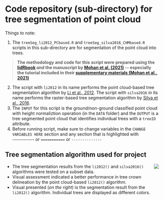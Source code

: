 # Code repository (sub-directory) for tree segmentation of point cloud

Things to note:
1. The `treeSeg_li2012_PCbased.R` and `treeSeg_silva2016_CHMbased.R` scripts in this sub-directory are for segmentation of the point cloud into trees. 
> **The methodology and code for this script were prepared using the [lidRbook](https://r-lidar.github.io/lidRbook/chm.html) and the manuscript by [Mohan et al. (2021)](https://www.degruyter.com/document/doi/10.1515/geo-2020-0290/html?lang=en) -- especially the tutorial included in their [supplementary materials (Mohan et al., 2021)](https://www.degruyter.com/document/doi/10.1515/geo-2020-0290/downloadAsset/suppl/geo-2020-0290_sm.pdf)**
2. The script with `li2012` in its name performs the point cloud-based tree segmentation algorithm by [Li et al., 2012](https://www.ingentaconnect.com/content/asprs/pers/2012/00000078/00000001/art00006;jsessionid=1w3c8p4z49t5g.x-ic-live-02). The script with `silva2016` in its name performs the raster-based tree segmentation algorithm by [Silva et al., 2016](https://www.tandfonline.com/doi/full/10.1080/07038992.2016.1196582).
3. The `INPUT` for this script is the ground/non-ground classified point cloud with height normaliztion operation  (in the `DATA` folder) and the `OUTPUT` is a tree segmented point cloud that identifies individual trees with a `treeID` attribute. 
4. Before running script, make sure to change variables in the `CHANGE VARIABLES HERE` section and any section that is highlighted with `~~~~~~~~~~` or `===========` or `--------------` 

## Tree segmentation algorithm used for project

<img align="right" src="../../docs/treeSeg.gif">

* The tree segmentation results from the `li2012()` and `silva2016()` algorithms were tested on a subset data.  
* Visual assessment indicated a better performance in tree crown delineation by the point cloud-based `li2012()` algorithm.  
* Visual presented (*on the right*) is the segmentation result from the `li2012()` algorithm. Individual trees are displayed as different colors.
